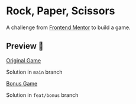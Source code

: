 # Rock, Paper, Scissors

A challenge from [Frontend Mentor](https://fontendmentor.io) to build a game.

## Preview 🚀

[Original Game](https://ashal-rps.surge.sh)

Solution in `main` branch

[Bonus Game](https://ashal-rps-bonus.surge.sh)

Solution in `feat/bonus` branch
